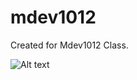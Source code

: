# mdev1012
Created for Mdev1012 Class.

![Alt text](C:\Users\ozanhas\Downloads\miroboards.png?raw=true "Title")